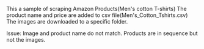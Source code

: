 This a sample of scraping Amazon Products(Men's cotton T-shirts) The product name and price are added to csv file(Men's_Cotton_Tshirts.csv) The images are downloaded to a specific folder.

Issue: Image and product name do not match. Products are in sequence but not the images.
